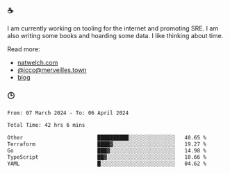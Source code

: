 ### ☕

I am currently working on tooling for the internet and promoting SRE. I am also writing some books and hoarding some data. I like thinking about time. 

Read more:

 - [natwelch.com](https://natwelch.com)
 - [@icco@merveilles.town](https://merveilles.town/@icco)
 - [blog](https://writing.natwelch.com)

### 🕒

<!--START_SECTION:waka-->

```txt
From: 07 March 2024 - To: 06 April 2024

Total Time: 42 hrs 6 mins

Other                        ██████████░░░░░░░░░░░░░░░   40.65 %
Terraform                    ████▓░░░░░░░░░░░░░░░░░░░░   19.27 %
Go                           ███▓░░░░░░░░░░░░░░░░░░░░░   14.98 %
TypeScript                   ██▓░░░░░░░░░░░░░░░░░░░░░░   10.66 %
YAML                         █░░░░░░░░░░░░░░░░░░░░░░░░   04.62 %
```

<!--END_SECTION:waka-->
